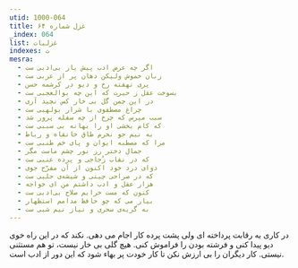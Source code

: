 ```yaml
---
utid: 1000-064
title: غزل شماره ۶۴
_index: 064
list: غزلیات
indexes: ت
mesra:
  - اگر چه عرض ادب پیش یار بی‌ادبی ست
  - زبان خموش ولیکن دهان پر از عربی ست
  - پری نهفته رخ و دیو در کرشمه حسن
  - بسوخت عقل ز حیرت که این چه بوالعجبی ست
  - در این چمن گل بی خار کس نچید آری
  - چراغ مصطفوی با شرار بولهبی ست
  - سبب مپرس که چرخ از چه سفله پرور شد
  - که کام بخشی او را بهانه بی سببی ست
  - به نیم جو نخرم طاق خانقاه و رباط
  - مرا که مصطبه ایوان و پای خم طنبی ست
  - جمال دختر رز نور چشم ماست مگر
  - که در نقاب زُجاجی و پرده عنبی ست
  - دوای درد خود اکنون از آن مفرّح جوی
  - که در صراحی چینی و شیشه‌ی حلبی ست
  - هزار عقل و ادب داشتم من ای خواجه
  - کنون که مست خرابم صلاح بی‌ادبی ست
  - بیار می که چو حافظ مدامم استظهار
  - به گریه‌ی سحری و نیاز نیم شبی ست
---
```

در کاری به رقابت پرداخته ای ولی پشت پرده کار اجام می دهی. نکند که در این راه خوی دیو پیدا کنی و فرشته بودن را فراموش کنی. هیچ گلی بی خار نیست، تو هم مستثنی نیستی. کار دیگران را بی ارزش نکن تا کار خودت پر بهاء شود که این دور از ادب است.
